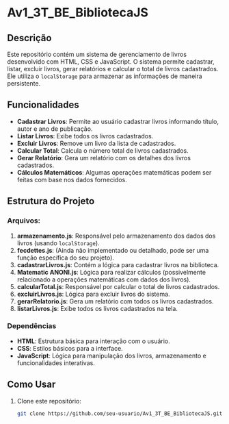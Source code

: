 # Av1_3T_BE_BibliotecaJS

## Descrição

Este repositório contém um sistema de gerenciamento de livros desenvolvido com HTML, CSS e JavaScript. O sistema permite cadastrar, listar, excluir livros, gerar relatórios e calcular o total de livros cadastrados. Ele utiliza o `localStorage` para armazenar as informações de maneira persistente.

## Funcionalidades

- **Cadastrar Livros**: Permite ao usuário cadastrar livros informando título, autor e ano de publicação.
- **Listar Livros**: Exibe todos os livros cadastrados.
- **Excluir Livros**: Remove um livro da lista de cadastrados.
- **Calcular Total**: Calcula o número total de livros cadastrados.
- **Gerar Relatório**: Gera um relatório com os detalhes dos livros cadastrados.
- **Cálculos Matemáticos**: Algumas operações matemáticas podem ser feitas com base nos dados fornecidos.

## Estrutura do Projeto

### Arquivos:

1. **armazenamento.js**: Responsável pelo armazenamento dos dados dos livros (usando `localStorage`).
2. **fecdettes.js**: (Ainda não implementado ou detalhado, pode ser uma função específica do seu projeto).
3. **cadastrarLivros.js**: Contém a lógica para cadastrar livros na biblioteca.
4. **Matematic ANONI.js**: Lógica para realizar cálculos (possivelmente relacionado a operações matemáticas com dados dos livros).
5. **calcularTotal.js**: Responsável por calcular o total de livros cadastrados.
6. **excluirLivros.js**: Lógica para excluir livros do sistema.
7. **gerarRelatorio.js**: Gera um relatório com todos os livros cadastrados.
8. **listarLivros.js**: Exibe todos os livros cadastrados na tela.

### Dependências

- **HTML**: Estrutura básica para interação com o usuário.
- **CSS**: Estilos básicos para a interface.
- **JavaScript**: Lógica para manipulação dos livros, armazenamento e funcionalidades interativas.

## Como Usar

1. Clone este repositório:

   ```bash
   git clone https://github.com/seu-usuario/Av1_3T_BE_BibliotecaJS.git
